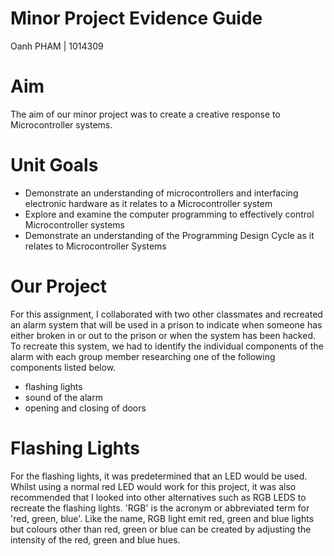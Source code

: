 # Minor Project Evidence Guide
Oanh PHAM | 1014309

# Aim
The aim of our minor project was to create a creative response to Microcontroller systems. 

# Unit Goals
- Demonstrate an understanding of microcontrollers and interfacing electronic hardware as it relates to a Microcontroller system 
- Explore and examine the computer programming to effectively control Microcontroller systems
- Demonstrate an understanding of the Programming Design Cycle as it relates to Microcontroller Systems

# Our Project
For this assignment, I collaborated with two other classmates and recreated an alarm system that will be used in a prison to indicate when someone has either broken in or out to the prison or when the system has been hacked. To recreate this system, we had to identify the individual components of the alarm with each group member researching one of the following components listed below.
- flashing lights
- sound of the alarm
- opening and closing of doors

# Flashing Lights
For the flashing lights, it was predetermined that an LED would be used. Whilst using a normal red LED would work for this project, it was also recommended that I looked into other alternatives such as RGB LEDS to recreate the flashing lights. 'RGB' is the acronym or abbreviated term for 'red, green, blue'. Like the name, RGB light emit red, green and blue lights but colours other than red, green or blue can be created by adjusting the intensity of the red, green and blue hues. 
